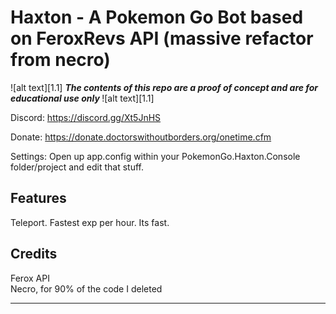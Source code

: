 <!-- define warning icon -->
[1.1]: http://i.imgur.com/M4fJ65n.png (ATTENTION)
[1.2]: http://i.imgur.com/NNcGs1n.png (BTC)
<!-- title -->
<h1>Haxton - A Pokemon Go Bot based on FeroxRevs API (massive refactor from necro)</h1>
<!-- disclaimer -->
![alt text][1.1] <strong><em> The contents of this repo are a proof of concept and are for educational use only </em></strong>![alt text][1.1]<br/>

Discord: https://discord.gg/Xt5JnHS

Donate: https://donate.doctorswithoutborders.org/onetime.cfm

Settings: Open up app.config within your PokemonGo.Haxton.Console folder/project and edit that stuff.
<br/>

<h2><a name="features">Features</a></h2>

Teleport. 
Fastest exp per hour.
Its fast.
<br/>

<h2><a name="credits">Credits</a></h2>
Ferox API<br/>
Necro, for 90% of the code I deleted
<br/>
<hr/>